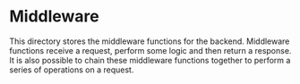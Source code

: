 # Middleware

This directory stores the middleware functions for the backend. Middleware functions receive a request, perform some logic and then return a response. It is also possible to chain these middleware functions together to perform a series of operations on a request.

